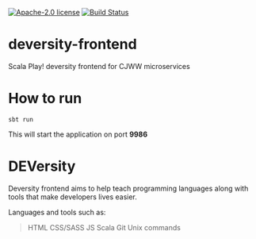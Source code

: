 [![Apache-2.0 license](http://img.shields.io/badge/license-Apache-brightgreen.svg)](http://www.apache.org/licenses/LICENSE-2.0.html)
[![Build Status](https://travis-ci.org/cjww-development/deversity-frontend.svg?branch=master)](https://travis-ci.org/cjww-development/deversity-frontend)

deversity-frontend
==================

Scala Play! deversity frontend for CJWW microservices


How to run
==========

```````````````
sbt run
```````````````

This will start the application on port **9986**

DEVersity
=========

Deversity frontend aims to help teach programming languages along with tools that make developers lives easier. 

Languages and tools such as: 

>HTML
>CSS/SASS
>JS
>Scala
>Git
>Unix commands